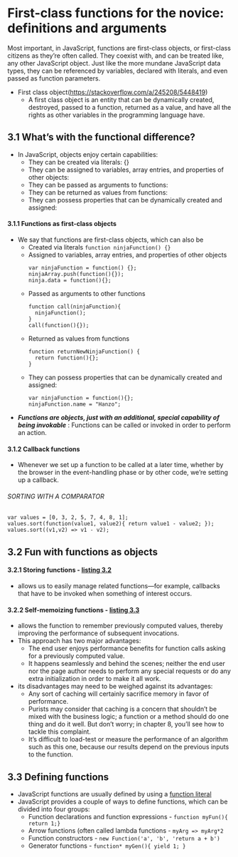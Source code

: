 # First-class functions for the novice: definitions and arguments
Most important, in JavaScript, functions are first-class objects, or first-class citizens as they’re often called. They coexist with, and can be treated like, any other JavaScript object. Just like the more mundane JavaScript data types, they can be referenced by variables, declared with literals, and even passed as function parameters.
* First class object(https://stackoverflow.com/a/245208/5448419)
  * A first class object is an entity that can be dynamically created, destroyed, passed to a function, returned as a value, and have all the rights as other variables in the programming language have.

## 3.1 What’s with the functional difference?
* In JavaScript, objects enjoy certain capabilities:
  * They can be created via literals: {}
  * They can be assigned to variables, array entries, and properties of other objects:
  * They can be passed as arguments to functions:
  * They can be returned as values from functions:
  * They can possess properties that can be dynamically created and assigned:

#### 3.1.1 Functions as first-class objects
* We say that functions are first-class objects, which can also be
  * Created via literals `function ninjaFunction() {}`
  * Assigned to variables, array entries, and properties of other objects
    ```
    var ninjaFunction = function() {}; 
    ninjaArray.push(function(){}); 
    ninja.data = function(){};
    ```
  * Passed as arguments to other functions
    ```
    function call(ninjaFunction){
      ninjaFunction();
    }
    call(function(){});
    ```
  * Returned as values from functions
    ```
    function returnNewNinjaFunction() {
      return function(){};
    }
    ```
  * They can possess properties that can be dynamically created and assigned:
    ```
    var ninjaFunction = function(){}; 
    ninjaFunction.name = "Hanzo";
    ```
* _**Functions are objects, just with an additional, special capability of being invokable**_ : Functions can be called or invoked in order to perform an action.

#### 3.1.2 Callback functions
* Whenever we set up a function to be called at a later time, whether by the browser in the event-handling phase or by other code, we’re setting up a callback.

###### SORTING WITH A COMPARATOR
```
var values = [0, 3, 2, 5, 7, 4, 8, 1];
values.sort(function(value1, value2){ return value1 - value2; });
values.sort((v1,v2) => v1 - v2);
```

## 3.2 Fun with functions as objects
#### 3.2.1 Storing functions - [listing 3.2](./chapter-3-listing-3.2.html)
* allows us to easily manage related functions—for example, callbacks that have to be invoked when something of interest occurs.

#### 3.2.2 Self-memoizing functions - [listing 3.3](./chapter-3-listing-3.3.html)
* allows the function to remember previously computed values, thereby improving the performance of subsequent invocations.
* This approach has two major advantages:
  * The end user enjoys performance benefits for function calls asking for a previously computed value.
  * It happens seamlessly and behind the scenes; neither the end user nor the page author needs to perform any special requests or do any extra initialization in order to make it all work.
* its disadvantages may need to be weighed against its advantages:
  * Any sort of caching will certainly sacrifice memory in favor of performance.
  * Purists may consider that caching is a concern that shouldn’t be mixed with the business logic; a function or a method should do one thing and do it well. But
don’t worry; in chapter 8, you’ll see how to tackle this complaint.
  * It’s difficult to load-test or measure the performance of an algorithm such as this one, because our results depend on the previous inputs to the function.
  
## 3.3 Defining functions
* JavaScript functions are usually defined by using a [function literal](https://en.wikipedia.org/wiki/Anonymous_function)
* JavaScript provides a couple of ways to define functions, which can be divided into four groups:
  * Function declarations and function expressions - `function myFun(){ return 1;}`
  * Arrow functions (often called lambda functions - `myArg => myArg*2`
  * Function constructors - `new Function('a', 'b', 'return a + b')`
  * Generator functions - `function* myGen(){ yield 1; }`
